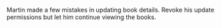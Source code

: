 Martin made a few mistakes in updating book details. Revoke his update permissions but let him continue viewing the books.

